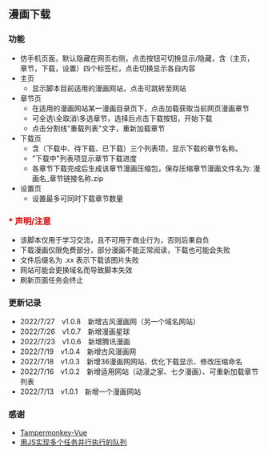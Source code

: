 ## 漫画下载

### 功能
- 仿手机页面，默认隐藏在网页右侧，点击按钮可切换显示/隐藏，含（主页，章节，下载，设置）四个标签栏，点击切换显示各自内容
- 主页
  - 显示脚本目前适用的漫画网站，点击可跳转至网站
- 章节页
  - 在适用的漫画网站某一漫画目录页下，点击加载获取当前网页漫画章节
  - 可全选\全取消\多选章节，选择后点击下载按钮，开始下载
  - 点击分割线"重载列表"文字，重新加载章节
- 下载页
  - 含（下载中、待下载、已下载）三个列表项，显示下载的章节名称。
  - "下载中"列表项显示章节下载进度
  - 各章节下载完成后生成该章节漫画压缩包，保存压缩章节漫画文件名为: 漫画名_章节链接名称.zip
- 设置页
  - 设置最多可同时下载章节数量


### <font color="#dd0000">* 声明/注意</font>
  - 该脚本仅用于学习交流，且不可用于商业行为，否则后果自负
  - 下载漫画仅限免费部分，部分漫画不能正常阅读，下载也可能会失败
  - 文件后缀名为 .xx 表示下载该图片失败
  - 网站可能会更换域名而导致脚本失效
  - 刷新页面任务会终止


### 更新记录
  - 2022/7/27 <span style="margin:0 10px;">v1.0.8</span> 新增古风漫画网（另一个域名网站）
  - 2022/7/26 <span style="margin:0 10px;">v1.0.7</span> 新增漫画星球
  - 2022/7/23 <span style="margin:0 10px;">v1.0.6</span> 新增腾讯漫画
  - 2022/7/19 <span style="margin:0 10px;">v1.0.4</span> 新增古风漫画网
  - 2022/7/18 <span style="margin:0 10px;">v1.0.3</span> 新增36漫画网网站、优化下载显示、修改压缩命名
  - 2022/7/16 <span style="margin:0 10px;">v1.0.2</span> 新增适用网站（动漫之家、七夕漫画）、可重新加载章节列表
  - 2022/7/13 <span style="margin:0 10px;">v1.0.1</span> 新增一个漫画网站

  
### 感谢
  - [Tampermonkey-Vue](https://github.com/huangxubo23/tampermonkey-vue)
  - [用JS实现多个任务并行执行的队列](https://juejin.cn/post/6844903961728647181)

